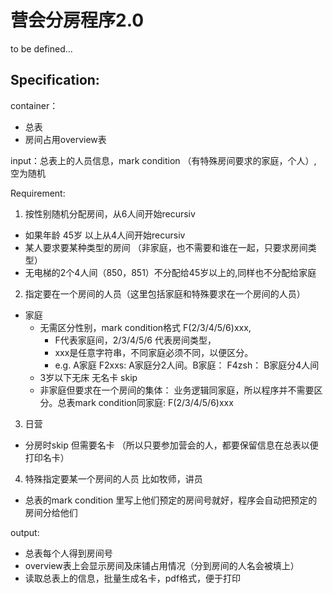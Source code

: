 营会分房程序2.0
=============

to be defined...

Specification:
--------------

container：
- 总表
- 房间占用overview表

input：总表上的人员信息，mark condition （有特殊房间要求的家庭，个人）, 空为随机

Requirement:

1. 按性别随机分配房间，从6人间开始recursiv
  - 如果年龄 45岁 以上从4人间开始recursiv
  - 某人要求要某种类型的房间 （非家庭，也不需要和谁在一起，只要求房间类型）
  - 无电梯的2个4人间（850，851）不分配给45岁以上的,同样也不分配给家庭

2. 指定要在一个房间的人员（这里包括家庭和特殊要求在一个房间的人员）
  - 家庭
    - 无需区分性别，mark condition格式 F(2/3/4/5/6)xxx, 
      - F代表家庭间，2/3/4/5/6 代表房间类型，
      - xxx是任意字符串，不同家庭必须不同，以便区分。
      - e.g. A家庭 F2xxs: A家庭分2人间。B家庭： F4zsh： B家庭分4人间
    - 3岁以下无床 无名卡 skip
    -  非家庭但要求在一个房间的集体： 业务逻辑同家庭，所以程序并不需要区分。总表mark condition同家庭: F(2/3/4/5/6)xxx

3. 日营
  - 分房时skip 但需要名卡 （所以只要参加营会的人，都要保留信息在总表以便打印名卡）

4. 特殊指定要某一个房间的人员 比如牧师，讲员
  -  总表的mark condition 里写上他们预定的房间号就好，程序会自动把预定的房间分给他们

output:
- 总表每个人得到房间号
- overview表上会显示房间及床铺占用情况（分到房间的人名会被填上）
- 读取总表上的信息，批量生成名卡，pdf格式，便于打印

